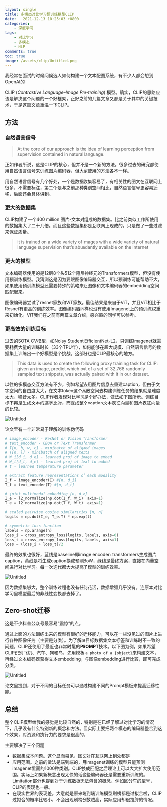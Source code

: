 ```yaml
---
layout: single
title: 多模态对比学习预训练模型CLIP
date:   2021-12-13 10:25:03 +0800
categories: 
    - 深度学习
tags: 
    - 对比学习
    - 多模态
    - NLP
comments: true
toc: true
image: /assets/clip/Untitled.png
---
```


我经常在面试的时候问候选人如何构建一个文本配图系统，有不少人都会想到OpenAI的

CLIP (*Contrastive Language–Image Pre-training*) 模型。确实，CLIP的思路应该是解决这个问题的一个好框架，正好之前的几篇文章又都是关于其中的关键技术，于是这篇文章重温一下CLIP。

## 方法

### 自然语言信号

> At the core of our approach is the idea of learning perception from supervision contained in natural language.
> 

正如作者所说，这是CLIP的核心，但并不是一个新的方法。很多过去的研究都使用自然语言信号来训练图片编码器，但大家使用的方法各不一样。

用自然语言信号有几个好处，一个是数据收集容易了，有相关性的图文在互联网上很多，不需要标注，第二个是与之前那种类别空间相比，自然语言信号更容易迁移，后面还会具体讲到。

### 更大的数据集

CLIP构建了一个400 million 图片-文本对组成的数据集。比之前类似工作所使用的数据集大了二十几倍。而且这些数据集都是互联网上现成的，只是做了一些过滤来保证质量。

> it is trained on a wide variety of images with a wide variety of natural language supervision that’s abundantly available on the internet
> 

### 更大的模型

文本编码器使用的是12层8个头512个隐层神经元的Transformers模型，但没有使用预训练模型。我猜测这是因为要跟图像编码器交互，所以预训练可能帮助不大，如果使用预训练模型还需要特殊的策略来让图像和文本编码器的embedding空间匹配起来。

图像编码器尝试了resnet家族和ViT家族。最佳结果是来自于ViT，并且ViT相比于Resnet有更高的训练效率。图像编码器同样也没有使用Imagenet上的预训练权重来初始化。ViT我们在之前有两篇文章介绍，感兴趣的同学可以参考。

### 更高效的训练目标

过去的SOTA CV模型，如Noisy Student EfficientNet-L2，只训练Imagenet就需要耗费大量的训练时长（33个TPU年），如何能够在超大规模、自然语言信号的数据集上训练出一个好模型是个挑战。这部分也是CLIP最核心的地方。

> This data is used to create the following proxy training task for CLIP: given an image, predict which out of a set of 32,768 randomly sampled text snippets, was actually paired with it in our dataset.
> 

以往的多模态交互方法有不少，例如希望去用图片信息去重建caption，但由于文字空间的自由度太大，在文本token这个离散空间去构建训练任务的结果就是难度太大，噪音太多。CLIP作者发现对比学习是个好办法，做法如下图所示。训练目标不再是生成文本的逐字比对，而变成整个caption文本表征向量和图片表征向量的比较。

![Untitled](/assets/clip/Untitled.png)

论文里有一个非常易于理解的训练伪代码

```python
# image_encoder - ResNet or Vision Transformer
# text_encoder - CBOW or Text Transformer
# I[n, h, w, c] - minibatch of aligned images
# T[n, l] - minibatch of aligned texts
# W_i[d_i, d_e] - learned proj of image to embed
# W_t[d_t, d_e] - learned proj of text to embed
# t - learned temperature parameter

# extract feature representations of each modality
I_f = image_encoder(I) #[n, d_i]
T_f = text_encoder(T) #[n, d_t]

# joint multimodal embedding [n, d_e]
I_e = l2_normalize(np.dot(I_f, W_i), axis=1)
T_e = l2_normalize(np.dot(T_f, W_t), axis=1)

# scaled pairwise cosine similarities [n, n]
logits = np.dot(I_e, T_e.T) * np.exp(t)

# symmetric loss function
labels = np.arange(n)
loss_i = cross_entropy_loss(logits, labels, axis=0)
loss_t = cross_entropy_loss(logits, labels, axis=1)
loss = (loss_i + loss_t)/2
```

最终的效果也很好，蓝线是baseline即image encoder+transformers生成图片caption，黄线是将生成caption换成预测BoW，绿线是最终方案，直接在向量空间进行对比学习。每一次迭代都大大提高了模型的训练效率。

![Untitled](/assets/clip/Untitled%201.png)

因为数据集够大，整个训练过程也没有任何花活，数据增强几乎没有，连原本对比学习里模型最后的非线性变换都去掉了。

## Zero-shot迁移

这是不少科普公众号最容易“震惊”的点。

通过上面的方法训练出来的模型有很好的迁移能力，可以在一些没见过的图片上进行各种图像任务（主要是分类）。为了解决目标数据集文本标签和训练时不一致的问题，CLIP还使用了最近也非常时髦的**PROMPT**技术。以下图为例，如果希望CLIP识别飞机、汽车、狗和鸟，先用模板 `a photo of a {object}`来构建文本，再经过文本编码器获得文本embedding，与图像embedding进行比较，即可完成分类。

![Untitled](/assets/clip/Untitled%202.png)

论文里提到，对于不同的目标任务可以通过构建不同的Prompt模板来提高迁移性能。

## 总结

整个CLIP模型给我的感觉是比较自然的，特别是在已经了解过对比学习的情况下，几乎没有什么特别新的概念和方法。但实际上要把两个模态的编码器整合到这个效果，对资源和执行力的要求是很高的。

主要解决了三个问题

- 数据集成本问题。这个显而易见，图文对在互联网上到处都是
- 应用范围。之前的做法是端到端的，用imagenet训练的模型只能预测imagenet里面的1000种类别。CLIP换成匹配之后理论上可以大大扩大使用范围。实际上如果新概念出现太快的话这些编码器还是需要重新训练的。Limitation部分也提到对于训练数据无法包含的概念，例如区分车的型号，CLIP的表现也一般。
- 在现实世界的表现差。大意就是原来端到端训练模型刷榜都是过拟合啦，CLIP过拟合的概率比较小，不会出现刷榜分数贼高，实际应用却很拉胯的情况。
